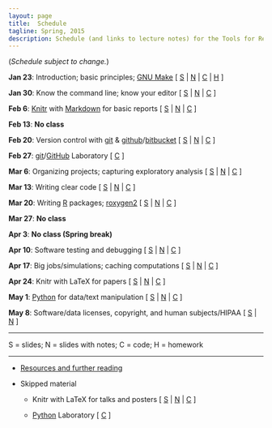```yaml
---
layout: page
title:  Schedule
tagline: Spring, 2015
description: Schedule (and links to lecture notes) for the Tools for Reproducible Research course
---
```


(_Schedule subject to change._)

**Jan 23**: Introduction; basic principles; [GNU Make](http://www.gnu.org/software/make/)
    \[
    [S](../assets/lectures/01_intro.pdf) |
    [N](../assets/lectures/01_intro_withnotes.pdf) |
    [C](https://github.com/kbroman/Tools4RR/tree/master/01_Intro/Examples) |
    [H](../assets/homework/01_homework.pdf)
    \]

**Jan 30**: Know the command line; know your editor
    \[
    [S](../assets/lectures/02_unix.pdf) |
    [N](../assets/lectures/02_unix_withnotes.pdf) |
    [C](https://github.com/kbroman/Tools4RR/tree/master/02_Unix/Dotfiles)
    \]

**Feb 6**:  [Knitr](http://yihui.name/knitr/) with [Markdown](http://daringfireball.net/projects/markdown/) for basic reports
    \[
    [S](../assets/lectures/03_knitr_Rmd.pdf) |
    [N](../assets/lectures/03_knitr_Rmd_withnotes.pdf) |
    [C](https://github.com/kbroman/Tools4RR/tree/master/03_KnitrMarkdown/Examples)
    \]


**Feb 13**: **No class**


**Feb 20**: Version control with [git](http://git-scm.com/) & [github](https://github.com/)/[bitbucket](https://bitbucket.org/)
    \[
    [S](../assets/lectures/04_git.pdf) |
    [N](../assets/lectures/04_git_withnotes.pdf) |
    [C](https://github.com/kbroman/Tools4RR/tree/master/04_Git/GitCommands/git_notes.md)
    \]

**Feb 27**: [git](http://git-scm.com)/[GitHub](https://github.com)
  Laboratory
      \[
      [C](https://github.com/kbroman/Tools4RR/blob/master/05_Git_Lab/git_lab.md)
      \]

**Mar 6**: Organizing projects; capturing exploratory analysis
    \[
    [S](../assets/lectures/06_org_eda.pdf) |
    [N](../assets/lectures/06_org_eda_withnotes.pdf) |
    [C](https://github.com/kbroman/Tools4RR/tree/master/06_Organization_EDA/Examples)
    \]


**Mar 13**:  Writing clear code
    \[
    [S](../assets/lectures/07_clearcode.pdf) |
    [N](../assets/lectures/07_clearcode_withnotes.pdf) |
    [C](https://github.com/kbroman/Tools4RR/tree/master/07_ClearCode/Examples/ReadMe.md)
    \]


**Mar 20**: Writing [R](http://www.r-project.org) packages; [roxygen2](https://github.com/klutometis/roxygen)
    \[
    [S](../assets/lectures/08_rpack.pdf) |
    [N](../assets/lectures/08_rpack_withnotes.pdf) |
    [C](https://github.com/kbroman/Tools4RR/tree/master/08_Rpack/Examples/ReadMe.md)
    \]


**Mar 27**: **No class**



**Apr 3**: **No class (Spring break)**


**Apr 10**:  Software testing and debugging
    \[
    [S](../assets/lectures/09_testdebug.pdf) |
    [N](../assets/lectures/09_testdebug_withnotes.pdf) |
    [C](https://github.com/kbroman/Tools4RR/tree/master/09_TestingDebugging/Examples/ReadMe.md)
    \]

**Apr 17**: Big jobs/simulations; caching computations
    \[
    [S](../assets/lectures/10_bigjobs.pdf) |
    [N](../assets/lectures/10_bigjobs_withnotes.pdf) |
    [C](https://github.com/kbroman/Tools4RR/tree/master/10_BigJobs/Code)
    \]


**Apr 24**: Knitr with LaTeX for papers
    \[
    [S](../assets/lectures/11_knitrpapers.pdf) |
    [N](../assets/lectures/11_knitrpapers_withnotes.pdf) |
    [C](https://github.com/kbroman/Tools4RR/tree/master/11_KnitrPapers/Examples)
    \]


**May 1**: [Python](http://www.python.org/) for data/text manipulation
    \[
    [S](../assets/lectures/13_python.pdf) |
    [N](../assets/lectures/13_python_withnotes.pdf) |
    [C](https://github.com/kbroman/Tools4RR/tree/master/13_Python/Code)
    \]



**May 8**:  Software/data licenses, copyright, and human subjects/HIPAA
    \[
    [S](../assets/lectures/15_licenses.pdf) |
    [N](../assets/lectures/15_licenses_withnotes.pdf)
    \]

---

S = slides; N = slides with notes; C = code; H = homework

---

- [Resources and further reading](resources.html)

- Skipped material

  - Knitr with LaTeX for talks and posters
      \[
      [S](../assets/lectures/12_talks_posters.pdf) |
      [N](../assets/lectures/12_talks_posters_withnotes.pdf) |
      [C](https://github.com/kbroman/Tools4RR/tree/master/12_KnitrTalksPosters/Examples)
      \]

  - [Python](http://www.python.org/) Laboratory
      \[
      [C](https://github.com/kbroman/Tools4RR/tree/master/14_Python_Lab/)
      \]
